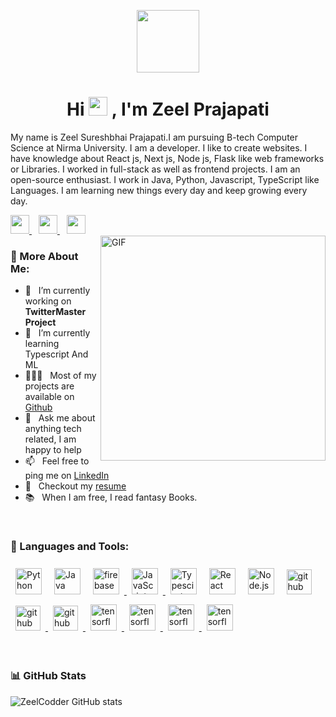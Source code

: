 
<p align="center">
<a href="https://zeelcodder.tech">
  <img src="https://zeelcodder.tech/images/home/zeel.jpeg" width="100px">
  </a>
</p>

<h1 align="center">Hi <img src="https://raw.githubusercontent.com/MartinHeinz/MartinHeinz/master/wave.gif" width="30px"> , I'm Zeel Prajapati</h1>



My name is Zeel Sureshbhai Prajapati.I am pursuing B-tech Computer Science at Nirma University. I am a developer. I like to create websites. I have knowledge about React js, Next js, Node js, Flask like web frameworks or Libraries. I worked in full-stack as well as frontend projects. I am an open-source enthusiast. I work in Java, Python, Javascript, TypeScript like Languages. I am learning new things every day and keep growing every day.


  <a href="https://twitter.com/ZeelCodder">
    <img width="30px" src="https://www.vectorlogo.zone/logos/twitter/twitter-official.svg" />
  </a>&ensp;
  <a href="https://www.linkedin.com/in/zeel-prajapati-4832971a3/">
    <img width="30px" src="https://www.vectorlogo.zone/logos/linkedin/linkedin-icon.svg" />
  </a>&ensp;
  <a href="https://www.instagram.com/zeelprajapati_123/">
    <img width="30px" src="https://www.vectorlogo.zone/logos/instagram/instagram-icon.svg" />
  </a>
  
  
  <br>
  <div height ="42px"></div>
  
  
  <img align="right" alt="GIF" src="https://media4.giphy.com/media/VTtANKl0beDFQRLDTh/giphy.gif?cid=ecf05e47n18ok8arhjxkv6vqldwb3z584vfg9gw4xvlqhcyu&rid=giphy.gif&ct=g" width="360px"/>
  
### 🧐 More About Me:

- 🔭 &nbsp; I’m currently working on **TwitterMaster Project**
- 🌱 &nbsp; I’m currently learning Typescript And ML
- 👨🏻‍💻 &nbsp; Most of my projects are available on [Github](https://github.com/zeel-codder)
- 💬 &nbsp; Ask me about anything tech related, I am happy to help
- 📫 &nbsp; Feel free to ping me on [LinkedIn](https://www.linkedin.com/in/zeel-prajapati-4832971a3/)
- 📝 &nbsp; Checkout my [resume](https://zeelcodder.tech/Resume.pdf)
- 📚 &nbsp; When I am free, I read fantasy Books.


<br>
<div height ="42px"></div>


### 🔨 Languages and Tools:

<p>

<a href="https://www.python.org" target="_blank"><img style="padding:.5rem" alt="Python" height ="42px"  src="https://raw.githubusercontent.com/rahul-jha98/github_readme_icons/main/language_and_tools/square/python/python.svg"></a> <a href="https://www.java.com" target="_blank"><img style="padding:.5rem"  alt="Java" height ="42px"  src="https://raw.githubusercontent.com/rahul-jha98/github_readme_icons/main/language_and_tools/square/java/java.svg"></a>
 <a href="https://firebase.google.com/" target="_blank"> <img style="padding:.5rem"   src="https://raw.githubusercontent.com/rahul-jha98/github_readme_icons/main/language_and_tools/square/firebase/firebase.svg" alt="firebase" height ="42px"/> </a>
 <a href="https://developer.mozilla.org/en-US/docs/Web/JavaScript" target="_blank"> <img style="padding:.5rem"   alt="JavaScript" height ="42px"  src="https://raw.githubusercontent.com/rahul-jha98/github_readme_icons/main/language_and_tools/square/javascript/javascript.svg"> </a>
 <a href="https://www.typescriptlang.org/" target="_blank"><img style="padding:.5rem"  alt="Typescirpt"  height ="42px" src="https://raw.githubusercontent.com/rahul-jha98/github_readme_icons/main/language_and_tools/square/typescript/typescript.svg"></a>
 <a href="https://reactjs.org/" target="_blank"> <img style="padding:.5rem"  alt="React" height ="42px"  src="https://raw.githubusercontent.com/rahul-jha98/github_readme_icons/main/language_and_tools/square/react/react.svg"></a>
 <a href="https://nodejs.org" target="_blank"><img style="padding:.5rem" alt="Node.js" height ="42px"  src="https://raw.githubusercontent.com/rahul-jha98/github_readme_icons/main/language_and_tools/square/node/node.svg"></a>
  <a href="https://github.com/" target="_blank"> <img style="padding:.5rem"  src="https://www.vectorlogo.zone/logos/github/github-tile.svg"  alt="github" height='40px'/>
</a>
<a href="https://nextjs.org/" target="_blank"> <img style="padding:.5rem"  src="https://seeklogo.com/images/N/next-js-logo-8FCFF51DD2-seeklogo.com.png"  alt="github" height='40px'/>
</a>
<a href="https://code.visualstudio.com/" target="_blank"> <img style="padding:.5rem" 
     src="https://img.icons8.com/color/2x/visual-studio-code-2019.png"  alt="github" height='40px'/>
</a>
 <a href="https://getbootstrap.com/" target="_blank"> <img style="padding:.5rem"  src="https://www.vectorlogo.zone/logos/getbootstrap/getbootstrap-icon.svg" alt="tensorflow" height="42px"/> </a>
  <a href="https://www.tensorflow.org" target="_blank"> <img style="padding:.5rem"  src="https://raw.githubusercontent.com/rahul-jha98/github_readme_icons/main/language_and_tools/square/tensorflow/tensorflow.svg" alt="tensorflow" height="42px"/> </a> 
  <a href="https://material-ui.com/" target="_blank"> <img style="padding:.5rem"  src="https://material-ui.com/static/logo_raw.svg" alt="tensorflow" height="42px"/> </a>
  <a href="https://www.netlify.com/" target="_blank"> <img style="padding:.5rem"  src="https://www.vectorlogo.zone/logos/netlify/netlify-icon.svg" alt="tensorflow" height="42px"/> </a>
</p>


<div height ="42px"></div>

<br>


<div>

### 📊 GitHub Stats


![ZeelCodder GitHub stats](https://github-readme-stats.vercel.app/api?username=zeel-codder&show_icons=true&theme=)

</div>





 
